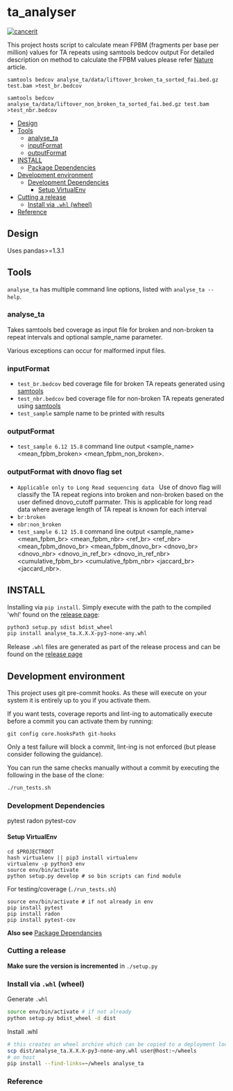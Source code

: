 # ta_analyser
[![cancerit](https://circleci.com/gh/cancerit/ta_analyser.svg?style=svg)](https://circleci.com/gh/cancerit/ta_analyser)

This project hosts script to calculate mean FPBM (fragments per base per million) values for TA repeats using samtools bedcov output 
For detailed description on method to calculate the FPBM values please refer [Nature] article.


`samtools bedcov analyse_ta/data/liftover_broken_ta_sorted_fai.bed.gz test.bam >test_br.bedcov`

`samtools bedcov analyse_ta/data/liftover_non_broken_ta_sorted_fai.bed.gz test.bam >test_nbr.bedcov`

<!-- TOC depthFrom:2 depthTo:6 withLinks:1 updateOnSave:1 orderedList:0 -->

- [Design](#design)
- [Tools](#tools)
	- [analyse_ta](#analyse_ta)
	- [inputFormat](#inputformat)
	- [outputFormat](#outputformat)
- [INSTALL](#install)
	- [Package Dependencies](#package-dependencies)
- [Development environment](#development-environment)
	- [Development Dependencies](#development-dependencies)
		- [Setup VirtualEnv](#setup-virtualenv)
- [Cutting a release](#cutting-a-release)
	- [Install via `.whl` (wheel)](#install-via-whl-wheel)
- [Reference](#reference)

<!-- /TOC -->

## Design

Uses pandas>=1.3.1

## Tools

`analyse_ta` has multiple command line options, listed with `analyse_ta --help`.

### analyse_ta
Takes samtools bed coverage as input file for broken and non-broken ta repeat intervals and optional sample_name parameter.

Various exceptions can occur for malformed input files.

### inputFormat

 * ```test_br.bedcov```  bed coverage file for broken TA repeats generated using [samtools]
 * ```test_nbr.bedcov```  bed coverage file for non-broken TA repeats generated using [samtools]
 * ```test_sample```  sample name to be printed with results

### outputFormat

 * ```test_sample 6.12 15.8``` command line output <sample_name> <mean_fpbm_broken> <mean_fpbm_non_broken>.

### outputFormat with dnovo flag set 
* ```Applicable only to Long Read sequencing data ```
Use of dnovo flag will classify the TA repeat regions into broken and non-broken based on the user defined dnovo_cutoff parmater.
This  is applicable for long read data where average length of TA repeat is known for each interval
* ```br:broken```
* ```nbr:non_broken```
* ```test_sample 6.12 15.8``` command line output <sample_name> <mean_fpbm_br> <mean_fpbm_nbr> <ref_br> <ref_nbr> <mean_fpbm_dnovo_br> <mean_fpbm_dnovo_br> <dnovo_br> <dnovo_nbr> <dnovo_in_ref_br> <dnovo_in_ref_nbr> <cumulative_fpbm_br> <cumulative_fpbm_nbr> <jaccard_br> <jaccard_nbr>. 

## INSTALL
Installing via `pip install`. Simply execute with the path to the compiled 'whl' found on the [release page][analyse_ta-releases]:

```bash
python3 setup.py sdist bdist_wheel
pip install analyse_ta.X.X.X-py3-none-any.whl
```

Release `.whl` files are generated as part of the release process and can be found on the [release page][analyse_ta-releases]

## Development environment

This project uses git pre-commit hooks.  As these will execute on your system it
is entirely up to you if you activate them.

If you want tests, coverage reports and lint-ing to automatically execute before
a commit you can activate them by running:

```
git config core.hooksPath git-hooks
```

Only a test failure will block a commit, lint-ing is not enforced (but please consider
following the guidance).

You can run the same checks manually without a commit by executing the following
in the base of the clone:

```bash
./run_tests.sh
```

### Development Dependencies

pytest
radon
pytest-cov

#### Setup VirtualEnv

```
cd $PROJECTROOT
hash virtualenv || pip3 install virtualenv
virtualenv -p python3 env
source env/bin/activate
python setup.py develop # so bin scripts can find module
```

For testing/coverage (`./run_tests.sh`)

```
source env/bin/activate # if not already in env
pip install pytest
pip install radon
pip install pytest-cov
```

__Also see__ [Package Dependancies](#package-dependancies)

### Cutting a release

__Make sure the version is incremented__ in `./setup.py`

### Install via `.whl` (wheel)

Generate `.whl`

```bash
source env/bin/activate # if not already
python setup.py bdist_wheel -d dist
```

Install .whl

```bash
# this creates an wheel archive which can be copied to a deployment location, e.g.
scp dist/analyse_ta.X.X.X-py3-none-any.whl user@host:~/wheels
# on host
pip install --find-links=~/wheels analyse_ta
```

### Reference
<!--refs-->
 [Nature]:https://www.nature.com/articles/s41586-020-2769-8
 [samtools]: http://www.htslib.org
 [analyse_ta-releases]: https://github.com/cancerit/ta_analyser/releases

